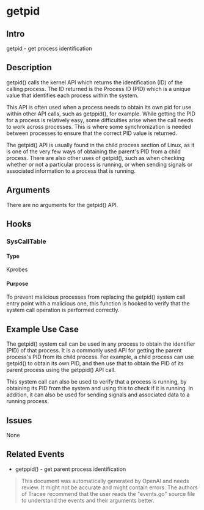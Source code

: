 
# getpid

## Intro
getpid - get process identification

## Description
getpid() calls the kernel API which returns the identification (ID) of the calling process. The ID returned is the Process ID (PID) which is a unique value that identifies each process within the system. 

This API is often used when a process needs to obtain its own pid for use within other API calls, such as getppid(), for example. While getting the PID for a process is relatively easy, some difficulties arise when the call needs to work across processes. This is where some synchronization is needed between processes to ensure that the correct PID value is returned.

The getpid() API is usually found in the child process section of Linux, as it is one of the very few ways of obtaining the parent's PID from a child process. There are also other uses of getpid(), such as when checking whether or not a particular process is running, or when sending signals or associated information to a process that is running.

## Arguments
There are no arguments for the getpid() API.

## Hooks
### SysCallTable
#### Type
Kprobes
#### Purpose
To prevent malicious processes from replacing the getpid() system call entry point with a malicious one, this function is hooked to verify that the system call operation is performed correctly.

## Example Use Case
The getpid() system call can be used in any process to obtain the identifier (PID) of that process. It is a commonly used API for getting the parent process's PID from its child process. For example, a child process can use getpid() to obtain its own PID, and then use that to obtain the PID of its parent process using the getppid() API call.

This system call can also be used to verify that a process is running, by obtaining its PID from the system and using this to check if it is running. In addition, it can also be used for sending signals and associated data to a running process.

## Issues
None

## Related Events
* getppid() - get parent process identification

> This document was automatically generated by OpenAI and needs review. It might
> not be accurate and might contain errors. The authors of Tracee recommend that
> the user reads the "events.go" source file to understand the events and their
> arguments better.
